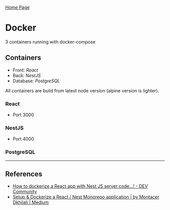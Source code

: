 [Home Page](./00_Documentation.md)
# Docker

3 containers running with docker-compose

## Containers
- Front: *React*
- Back: *NestJS*
- Database: *PostgreSQL*

All containers are build from latest node version (alpine version is lighter).

### React
- Port 3000

### NestJS
- Port 4000

### PostgreSQL 


---
## References
- [How to dockerize a React app with Nest JS server code...! - DEV Community](https://dev.to/heyvenatdev/how-to-dockerize-a-react-app-with-nest-js-server-code-4ka)
- [Setup & Dockerize a React / Nest Monorepo application | by Montacer Dkhilali | Medium](https://montacerdk.medium.com/setup-dockerize-a-react-nest-monorepo-application-7a800060bd63)